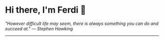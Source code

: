 <h1>Hi there, I'm Ferdi 👋</h1>

<p><em>
  "However difficult life may seem, there is always something you can do and succeed at." — Stephen Hawking
</em></p>

---
